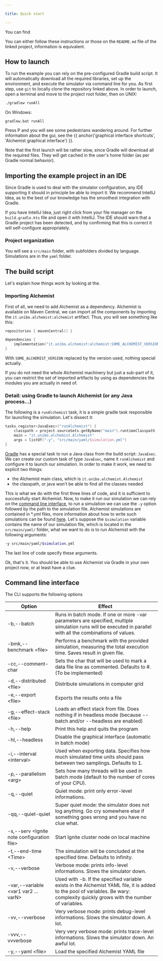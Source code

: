 ```yaml
---

title: Quick start

---
```


You can find 

You can either follow these instructions or those on the `README.md` file of the linked project, information is equivalent.

## How to launch

To run the example you can rely on the pre-configured Gradle build script. It will automatically download all the required libraries, set up the environment, and execute the simulator via command line for you.
As first step, use `git` to locally clone the repository linked above.
In order to launch, open a terminal and move to the project root folder, then on UNIX:
```bash
./gradlew runAll
```
On Windows:
```
gradlew.bat runAll
```
Press P and you will see some pedestrians wandering around.
For further information about the gui, see the {{ anchor('graphical interface shortcuts', 'Alchemist graphical interface') }}.

Note that the first launch will be rather slow, since Gradle will download all the required files.
They will get cached in the user's home folder (as per Gradle normal behavior).

## Importing the example project in an IDE

Since Gradle is used to deal with the simulator configuration,
any IDE supporting it should in principle be able to import it.
We recommend IntelliJ Idea, as to the best of our knowledge has the smoothest integration with Gradle.

If you have IntelliJ Idea, just right click from your file manager on the `build.gradle.kts` file and open it with IntelliJ.
The IDE should warn that a Gradle project has been detected,
and by confirming that this is correct it will self-configure appropriately.

### Project organization

You will see a `src/main` folder,
with subfolders divided by language.
Simulations are in the `yaml` folder.

## The build script

Let's explain how things work by looking at the.

### Importing Alchemist

First of all, we need to add Alchemist as a dependency. Alchemist is available on Maven Central, we can import all the components by importing the `it.unibo.alchemist:alchemist` artifact. Thus, you will see something like this:
```kotlin
repositories { mavenCentral() }

dependencies {
    implementation("it.unibo.alchemist:alchemist:SOME_ALCHEMIST_VERSION")
}
```
With `SOME_ALCHEMIST_VERSION` replaced by the version used, nothing special actually. 

If you do not need the whole Alchemist machinery but just a sub-part of it, you can restrict the set of imported artifacts by using as dependencies the modules you are actually in need of.

### Detail: using Gradle to launch Alchemist (or any Java process...)

The following is a `runAlchemist` task, it is a simple gradle task responsible for launching the simulation.
Let's dissect it:
```kotlin
tasks.register<JavaExec>("runAlchemist") {
    classpath = project.sourceSets.getByName("main").runtimeClasspath
    main = "it.unibo.alchemist.Alchemist"
    args = listOf("-y", "src/main/yaml/$simulation.yml")
}
```
[Gradle](https://gradle.org) has a special task to run a Java class from the build script: `JavaExec`. We can create our custom task of type `JavaExec`, name it `runAlchemist` and configure it to launch our simulation. In order to make it work, we need to explicit two things:
- the Alchemist main class, which is `it.unibo.alchemist.Alchemist`
- the classpath, or java won't be able to find all the classes needed

This is what we do with the first three lines of code, and it is sufficient to successfully start Alchemist. Now, to make it run our simulation we can rely on the [command line interface](#command-line-interface), to run a simulation we can use the `-y` option followed by the path to the simulation file. Alchemist simulations are contained in *.yml files, more information about how to write such simulations can be found [here](https://alchemistsimulator.github.io/wiki/usage/yaml/). Let's suppose the `$simulation` variable contains the name of our simulation file, which is located in the `src/main/yaml/` folder, what we want to do is to run Alchemist with the following arguments:
```bash
-y src/main/yaml/$simulation.yml
```
The last line of code specify these arguments.

Ok, that's it. You should be able to use Alchemist via Gradle in your own project now, or at least have a clue.

## Command line interface

The CLI supports the following options

| Option                                     | Effect                                                                                                                                                                            |
|--------------------------------------------|-----------------------------------------------------------------------------------------------------------------------------------------------------------------------------------|
| -b,--batch                                 | Runs in batch mode. If one or more -var parameters are specified, multiple simulation runs will be executed in parallel with all the combinations of values.                      |
| -bmk,--benchmark \<file>                    | Performs a benchmark with the provided simulation, measuring the total execution time. Saves result in given file.                                                                |
| -cc,--comment-char                         | Sets the char that will be used to mark a data file line as commented. Defaults to #. (To be implemented)                                                                         |
| -d,--distributed \<file>                    | Distribute simulations in computer grid                                                                                                                                           |
| -e,--export \<file>                         | Exports the results onto a file                                                                                                                                                   |
| -g,--effect-stack \<file>                   | Loads an effect stack from file. Does nothing if in headless mode (because --batch and/or --headless are enabled)                                                                 |
| -h,--help                                  | Print this help and quits the program                                                                                                                                             |
| -hl,--headless                             | Disable the graphical interface (automatic in batch mode)                                                                                                                         |
| -i,--interval \<interval>                   | Used when exporting data. Specifies how much simulated time units should pass between two samplings. Defaults to 1.                                                               |
| -p,--parallelism \<arg>                     | Sets how many threads will be used in batch mode (default to the number of cores of your CPU).                                                                                    |
| -q,--quiet                                 | Quiet mode: print only error-level informations.                                                                                                                                  |
| -qq,--quiet-quiet                          | Super quiet mode: the simulator does not log anything. Go cry somewhere else if something goes wrong and you have no clue what.                                                   |
| -s,--serv \<Ignite note configuration file> | Start Ignite cluster node on local machine                                                                                                                                        |
| -t,--end-time \<Time>                       | The simulation will be concluded at the specified time. Defaults to infinity.                                                                                                     |
| -v,--verbose                               | Verbose mode: prints info-level informations. Slows the simulator down.                                                                                                           |
| -var,--variable \<var1 var2 ... varN>       | Used with -b. If the specified variable exists in the Alchemist YAML file, it is added to the pool of  variables. Be wary: complexity quickly grows with the number of variables. |
| -vv,--vverbose                             | Very verbose mode: prints debug-level informations. Slows the simulator down. A lot.                                                                                              |
| -vvv,--vvverbose                           | Very very verbose mode: prints trace-level informations. Slows the simulator down. An awful lot.                                                                                  |
| -y,--yaml \<file>                           | Load the specified Alchemist YAML file                                                                                                                                            |

